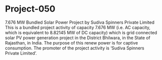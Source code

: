 # Project-050
7.676 MW Bundled Solar Power Project by Sudiva Spinners Private Limited
This is a bundled project activity of capacity 7.676 MW (i.e. AC capacity, which is equivalent to 8.82145 MW of DC capacity) which is grid connected solar PV power generation project in the District Bhilwara, in the State of Rajasthan, in India. The purpose of this renew power is for captive consumption. The promoter of the project activity is ‘Sudiva Spinners Private Limited’. 
